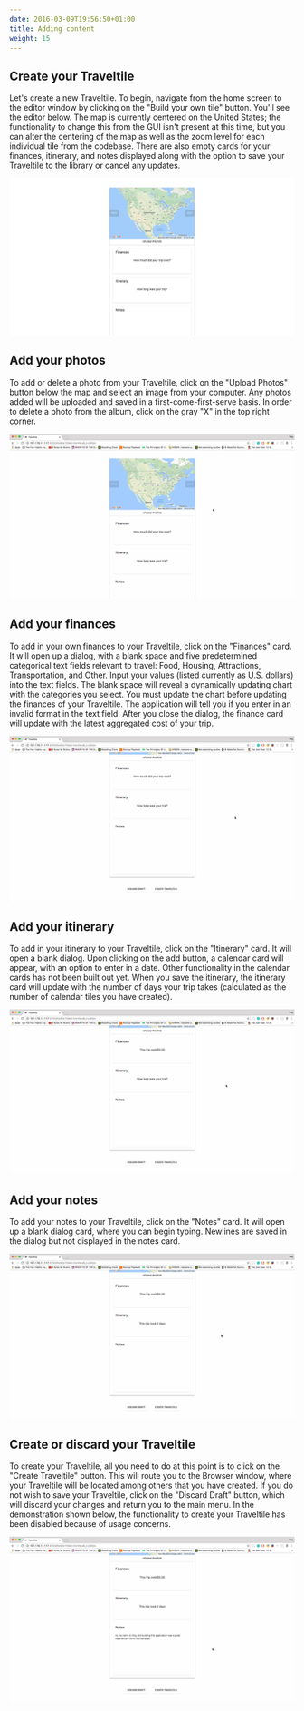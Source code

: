 ```yaml
---
date: 2016-03-09T19:56:50+01:00
title: Adding content
weight: 15
---
```


## Create your Traveltile

Let's create a new Traveltile. To begin, navigate from the home screen to the editor window by clicking on the "Build your own tile" button. You'll see the editor below. The map is currently centered on the United States; the functionality to change this from the GUI isn't present at this time, but you can alter the centering of the map as well as the zoom level for each individual tile from the codebase. There are also empty cards for your finances, itinerary, and notes displayed along with the option to save your Traveltile to the library or cancel any updates.

![Traveltile Editor Initial View](/images/traveltile_editor_upper.png)

## Add your photos

To add or delete a photo from your Traveltile, click on the "Upload Photos" button below the map and select an image from your computer. Any photos added will be uploaded and saved in a first-come-first-serve basis. In order to delete a photo from the album, click on the gray "X" in the top right corner.

![Traveltile Editor Map and Photos](/images/traveltile_editor_map_and_photos.gif)

## Add your finances

To add in your own finances to your Traveltile, click on the "Finances" card. It will open up a dialog, with a blank space and five predetermined categorical text fields relevant to travel: Food, Housing, Attractions, Transportation, and Other. Input your values (listed currently as U.S. dollars) into the text fields. The blank space will reveal a dynamically updating chart with the categories you select. You must update the chart before updating the finances of your Traveltile. The application will tell you if you enter in an invalid format in the text field. After you close the dialog, the finance card will update with the latest aggregated cost of your trip.

![Traveltile Editor Finances](/images/traveltile_editor_finances.gif)

## Add your itinerary

To add in your itinerary to your Traveltile, click on the "Itinerary" card. It will open a blank dialog. Upon clicking on the add button, a calendar card will appear, with an option to enter in a date. Other functionality in the calendar cards has not been built out yet. When you save the itinerary, the itinerary card will update with the number of days your trip takes (calculated as the number of calendar tiles you have created).

![Traveltile Editor Itinerary](/images/traveltile_editor_itinerary.gif)

## Add your notes

To add your notes to your Traveltile, click on the "Notes" card. It will open up a blank dialog card, where you can begin typing. Newlines are saved in the dialog but not displayed in the notes card.

![Traveltile Editor Notes](/images/traveltile_editor_notes.gif)

## Create or discard your Traveltile

To create your Traveltile, all you need to do at this point is to click on the "Create Traveltile" button. This will route you to the Browser window, where your Traveltile will be located among others that you have created. If you do not wish to save your Traveltile, click on the "Discard Draft" button, which will discard your changes and return you to the main menu. In the demonstration shown below, the functionality to create your Traveltile has been disabled because of usage concerns.

![Traveltile Editor Create or Discard](/images/traveltile_editor_create_discard.gif)
